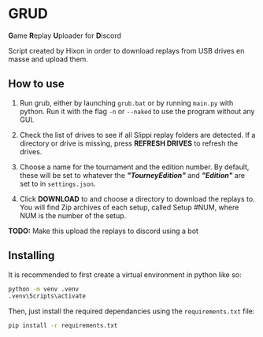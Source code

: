 # GRUD

**G**ame **R**eplay **U**ploader for **D**iscord

Script created by Hixon in order to download replays from USB drives en masse and upload them.

## How to use

1. Run grub, either by launching `grub.bat` or by running `main.py` with python. Run it with the flag `-n` or `--naked` to 
use the program without any GUI.  

2. Check the list of drives to see if all Slippi replay folders are detected. If a directory or drive is missing, press 
**REFRESH DRIVES** to refresh the drives.

3. Choose a name for the tournament and the edition number. By default, these will be set to whatever the ***"TourneyEdition"***
and ***"Edition"*** are set to in `settings.json`.

4. Click **DOWNLOAD** to and choose a directory to download the replays to. You will find Zip archives of each setup, called
Setup #NUM, where NUM is the number of the setup.

**TODO:** Make this upload the replays to discord using a bot

## Installing

It is recommended to first create a virtual environment in python like so:

```bash
python -m venv .venv
.venv\Scripts\activate
```

Then, just install the required dependancies using the `requirements.txt` file:
```bash
pip install -r requirements.txt
```
